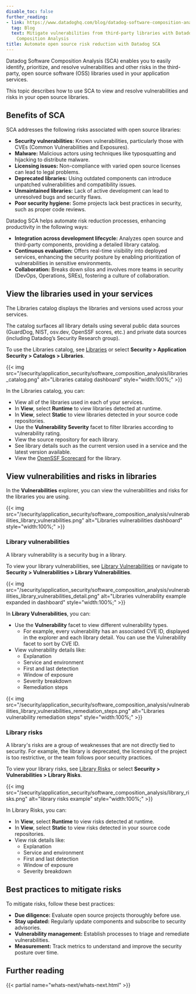 ```yaml
---
disable_toc: false
further_reading:
- link: https://www.datadoghq.com/blog/datadog-software-composition-analysis/
  tag: Blog
  text: Mitigate vulnerabilities from third-party libraries with Datadog Software
    Composition Analysis
title: Automate open source risk reduction with Datadog SCA
---
```


Datadog Software Composition Analysis (SCA) enables you to easily identify, prioritize, and resolve vulnerabilities and other risks in the third-party, open source software (OSS) libraries used in your application services.

This topic describes how to use SCA to view and resolve vulnerabilities and risks in your open source libraries.

## Benefits of SCA

SCA addresses the following risks associated with open source libraries:

- **Security vulnerabilities:** Known vulnerabilities, particularly those with CVEs (Common Vulnerabilities and Exposures).
- **Malware:** Malicious actors using techniques like typosquatting and hijacking to distribute malware.
- **Licensing issues:** Non-compliance with varied open source licenses can lead to legal problems.
- **Deprecated libraries:** Using outdated components can introduce unpatched vulnerabilities and compatibility issues.
- **Unmaintained libraries:** Lack of active development can lead to unresolved bugs and security flaws.
- **Poor security hygiene:** Some projects lack best practices in security, such as proper code reviews.

Datadog SCA helps automate risk reduction processes, enhancing productivity in the following ways:

- **Integration across development lifecycle:** Analyzes open source and third-party components, providing a detailed library catalog.
- **Continuous evaluation:** Offers real-time visibility into deployed services, enhancing the security posture by enabling prioritization of vulnerabilities in sensitive environments.
- **Collaboration:** Breaks down silos and involves more teams in security (DevOps, Operations, SREs), fostering a culture of collaboration.


## View the libraries used in your services

The Libraries catalog displays the libraries and versions used across your services. 

The catalog surfaces all library details using several public data sources (GuardDog, NIST, osv.dev, OpenSSF scores, etc.) and private data sources (including Datadog’s Security Research group). 

To use the Libraries catalog, see [Libraries][1] or select **Security > Application Security > Catalogs > Libraries**.

{{< img src="/security/application_security/software_composition_analysis/libraries_catalog.png" alt="Libraries catalog dashboard" style="width:100%;" >}}


In the Libraries catalog, you can:

- View all of the libraries used in each of your services.
- In **View**, select **Runtime** to view libraries detected at runtime.
- In **View**, select **Static** to view libraries detected in your source code repositories.
- Use the **Vulnerability Severity** facet to filter libraries according to vulnerability rating.
- View the source repository for each library.
- See library details such as the current version used in a service and the latest version available.
- View the [OpenSSF Scorecard][2] for the library.


## View vulnerabilities and risks in libraries

In the **Vulnerabilities** explorer, you can view the vulnerabilities and risks for the libraries you are using.

{{< img src="/security/application_security/software_composition_analysis/vulnerabilities_library_vulnerabilities.png" alt="Libraries vulnerabilities dashboard" style="width:100%;" >}}

### Library vulnerabilities

A library vulnerability is a security bug in a library. 

To view your library vulnerabilities, see [Library Vulnerabilities][3] or navigate to **Security > Vulnerabilities > Library Vulnerabilities**.

{{< img src="/security/application_security/software_composition_analysis/vulnerabilities_library_vulnerabilities_detail.png" alt="Libraries vulnerability example expanded in dashboard" style="width:100%;" >}}

In **Library Vulnerabilities**, you can:

- Use the **Vulnerability** facet to view different vulnerability types.
  - For example, every vulnerability has an associated CVE ID, displayed in the explorer and each library detail. You can use the Vulnerability facet to sort by CVE ID. 
- View vulnerability details like:
  - Explanation
  - Service and environment
  - First and last detection
  - Window of exposure
  - Severity breakdown
  - Remediation steps

{{< img src="/security/application_security/software_composition_analysis/vulnerabilities_library_vulnerabilities_remediation_steps.png" alt="Libraries vulnerability remediation steps" style="width:100%;" >}}

### Library risks

A library's risks are a group of weaknesses that are not directly tied to security. For example, the library is deprecated, the licensing of the project is too restrictive, or the team follows poor security practices.

To view your library risks, see [Library Risks][4] or select **Security > Vulnerabilities > Library Risks**.

{{< img src="/security/application_security/software_composition_analysis/library_risks.png" alt="library risks example" style="width:100%;" >}}

In Library Risks, you can:
- In **View**, select **Runtime** to view risks detected at runtime.
- In **View**, select **Static** to view risks detected in your source code repositories.
- View risk details like:
  - Explanation
  - Service and environment
  - First and last detection
  - Window of exposure
  - Severity breakdown


## Best practices to mitigate risks

To mitigate risks, follow these best practices:

   - **Due diligence:** Evaluate open source projects thoroughly before use.
   - **Stay updated:** Regularly update components and subscribe to security advisories.
   - **Vulnerability management:** Establish processes to triage and remediate vulnerabilities.
   - **Measurement:** Track metrics to understand and improve the security posture over time.


## Further reading

{{< partial name="whats-next/whats-next.html" >}}

[1]: https://app.datadoghq.com/security/appsec/inventory/libraries
[2]: https://github.com/ossf/scorecard?tab=readme-ov-file#what-is-scorecard
[3]: https://app.datadoghq.com/security/appsec/vm/library
[4]: https://app.datadoghq.com/security/appsec/vm/library-risk